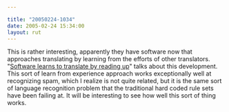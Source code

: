 ```yaml
---

title: "20050224-1034"
date: 2005-02-24 15:34:00
layout: rut
---
```


This is rather interesting, apparently they
have software now that approaches translating by
learning from the efforts of other translators.  "<a href="http://www.newscientist.com/article.ns?id=dn7054">Software
learns to translate by reading up</a>" talks about this development.
This sort of learn from experience approach works exceptionally
well at recognizing spam, which I realize is not quite related,
but it is the same sort of language recognition problem that the
traditional hard coded rule sets have been failing at.  It will be
interesting to see how well this sort of thing works.

